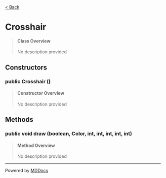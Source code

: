 [< Back](README.md)
# Crosshair #
>#### Class Overview ####
>No description provided
## Constructors ##
### public Crosshair () ###
>#### Constructor Overview ####
>No description provided
>
## Methods ##
### public void draw (boolean, Color, int, int, int, int, int) ###
>#### Method Overview ####
>No description provided
>

---
Powered by [MDDocs](https://github.com/VRCube/MDDocs)